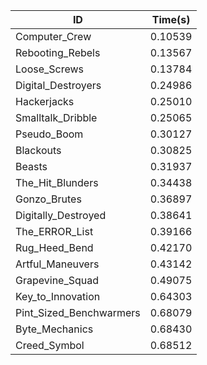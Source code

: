 |ID|Time(s)|
|-|-|
|Computer_Crew|0.10539|
|Rebooting_Rebels|0.13567|
|Loose_Screws|0.13784|
|Digital_Destroyers|0.24986|
|Hackerjacks|0.25010|
|Smalltalk_Dribble|0.25065|
|Pseudo_Boom|0.30127|
|Blackouts|0.30825|
|Beasts|0.31937|
|The_Hit_Blunders|0.34438|
|Gonzo_Brutes|0.36897|
|Digitally_Destroyed|0.38641|
|The_ERROR_List|0.39166|
|Rug_Heed_Bend|0.42170|
|Artful_Maneuvers|0.43142|
|Grapevine_Squad|0.49075|
|Key_to_Innovation|0.64303|
|Pint_Sized_Benchwarmers|0.68079|
|Byte_Mechanics|0.68430|
|Creed_Symbol|0.68512|
